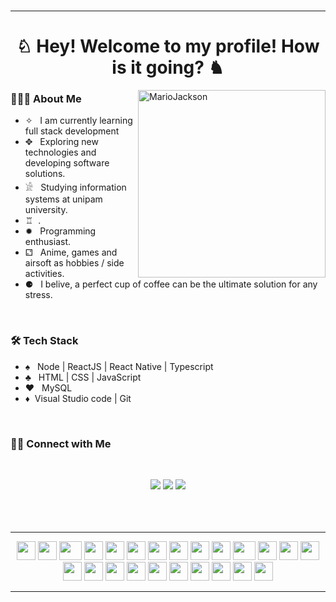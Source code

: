 <br/>


<hr>
<h1 align="center">♘ Hey! Welcome to my profile! How is it going? ♞</h1>

<img align="right" width=300px alt="MarioJackson" src="https://media.tenor.com/images/90d7560237f8d34e7a31e66d5caf8f6c/tenor.gif" />


<h3> 👨🏻‍💻 About Me </h3>

- ✧ &nbsp; I am currently learning full stack development
- ✥ &nbsp; Exploring new technologies and developing software solutions.
- 𓀀 &nbsp; Studying information systems at unipam university.
- ♖ &nbsp;.
- ✹ &nbsp; Programming enthusiast.
- ⚁ &nbsp; Anime, games and airsoft as hobbies / side activities.
- ⚈ &nbsp; I belive, a perfect cup of coffee can be the ultimate solution for any stress.

<br> 

<h3>🛠 Tech Stack</h3>

- ♠︎  &nbsp; Node | ReactJS | React Native | Typescript <br>  
- ♣︎  &nbsp; HTML | CSS | JavaScript 
- ♥︎  &nbsp; MySQL 
- ♦︎  &nbsp;Visual Studio code | Git 

<br>
<h3> 🤝🏻 Connect with Me </h3>
<br>

<p align="center">
<a href="https://www.linkedin.com/in/mariofernandes340/" target="_blank"><img src="https://img.shields.io/badge/LinkedIn-0077B5?style=for-the-badge&logo=linkedin&logoColor=whitee"/></a>
<a href="https://www.instagram.com/mario_fernandes340/" target="_blank"><img src="https://img.shields.io/badge/Instagram-E4405F?style=for-the-badge&logo=instagram&logoColor=white" /></a>
<a href="mailto:marioantonio340@gmail.com"><img src="https://img.shields.io/badge/Gmail-D14836?style=for-the-badge&logo=gmail&logoColor=white"/></a>
</a>
    <br><br><br><br>




  
  <hr>
 



<div align="center">
    <img src="https://cultofthepartyparrot.com/parrots/hd/darkmodeparrot.gif" width="30" height="30"/>
    <img src="https://cultofthepartyparrot.com/parrots/hd/darkmodeparrot.gif" width="30" height="30"/>
    <img src="https://cultofthepartyparrot.com/parrots/hd/darkmodeparrot.gif" width="36" height="30"/>
    <img src="https://cultofthepartyparrot.com/parrots/hd/darkmodeparrot.gif" width="30" height="30"/>
    <img src="https://cultofthepartyparrot.com/parrots/hd/darkmodeparrot.gif" width="30" height="30"/>
    <img src="https://cultofthepartyparrot.com/parrots/hd/darkmodeparrot.gif" width="30" height="30"/>
    <img src="https://cultofthepartyparrot.com/parrots/hd/darkmodeparrot.gif" width="30" height="30"/>
    <img src="https://cultofthepartyparrot.com/parrots/hd/darkmodeparrot.gif" width="30" height="30"/>
    <img src="https://cultofthepartyparrot.com/parrots/hd/darkmodeparrot.gif" width="30" height="30"/>
    <img src="https://cultofthepartyparrot.com/parrots/hd/darkmodeparrot.gif" width="30" height="30"/>
    <img src="https://cultofthepartyparrot.com/parrots/hd/darkmodeparrot.gif" width="36" height="30"/>
    <img src="https://cultofthepartyparrot.com/parrots/hd/darkmodeparrot.gif" width="30" height="30"/>
    <img src="https://cultofthepartyparrot.com/parrots/hd/darkmodeparrot.gif" width="30" height="30"/>
    <img src="https://cultofthepartyparrot.com/parrots/hd/darkmodeparrot.gif" width="30" height="30"/>
    <img src="https://cultofthepartyparrot.com/parrots/hd/darkmodeparrot.gif" width="30" height="30"/>
    <img src="https://cultofthepartyparrot.com/parrots/hd/darkmodeparrot.gif" width="30" height="30"/>
    <img src="https://cultofthepartyparrot.com/parrots/hd/darkmodeparrot.gif" width="30" height="30"/>
    <img src="https://cultofthepartyparrot.com/parrots/hd/darkmodeparrot.gif" width="30" height="30"/>
    <img src="https://cultofthepartyparrot.com/parrots/hd/darkmodeparrot.gif" width="30" height="30"/>
    <img src="https://cultofthepartyparrot.com/parrots/hd/darkmodeparrot.gif" width="30" height="30"/>
    <img src="https://cultofthepartyparrot.com/parrots/hd/darkmodeparrot.gif" width="30" height="30"/>
    <img src="https://cultofthepartyparrot.com/parrots/hd/darkmodeparrot.gif" width="30" height="30"/>
    <img src="https://cultofthepartyparrot.com/parrots/hd/darkmodeparrot.gif" width="30" height="30"/>
    <img src="https://cultofthepartyparrot.com/parrots/hd/darkmodeparrot.gif" width="30" height="30"/>
</div>

<hr>

[comment]: <> (Link pardais ===> https://cultofthepartyparrot.com)
[comment]: <> (Link redes sociais logos ===> https://github.com/alexandresanlim/Badges4-README.md-Profile)
 







